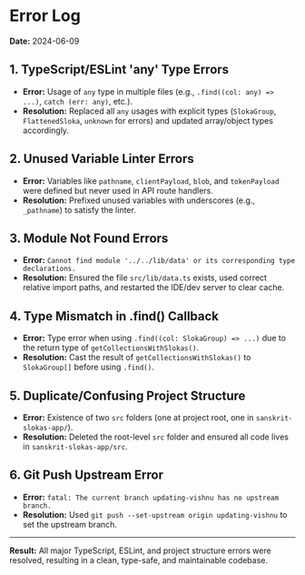 # Error Log

**Date:** 2024-06-09

## 1. TypeScript/ESLint 'any' Type Errors
- **Error:** Usage of `any` type in multiple files (e.g., `.find((col: any) => ...)`, `catch (err: any)`, etc.).
- **Resolution:** Replaced all `any` usages with explicit types (`SlokaGroup`, `FlattenedSloka`, `unknown` for errors) and updated array/object types accordingly.

## 2. Unused Variable Linter Errors
- **Error:** Variables like `pathname`, `clientPayload`, `blob`, and `tokenPayload` were defined but never used in API route handlers.
- **Resolution:** Prefixed unused variables with underscores (e.g., `_pathname`) to satisfy the linter.

## 3. Module Not Found Errors
- **Error:** `Cannot find module '../../lib/data' or its corresponding type declarations.`
- **Resolution:** Ensured the file `src/lib/data.ts` exists, used correct relative import paths, and restarted the IDE/dev server to clear cache.

## 4. Type Mismatch in .find() Callback
- **Error:** Type error when using `.find((col: SlokaGroup) => ...)` due to the return type of `getCollectionsWithSlokas()`.
- **Resolution:** Cast the result of `getCollectionsWithSlokas()` to `SlokaGroup[]` before using `.find()`.

## 5. Duplicate/Confusing Project Structure
- **Error:** Existence of two `src` folders (one at project root, one in `sanskrit-slokas-app/`).
- **Resolution:** Deleted the root-level `src` folder and ensured all code lives in `sanskrit-slokas-app/src`.

## 6. Git Push Upstream Error
- **Error:** `fatal: The current branch updating-vishnu has no upstream branch.`
- **Resolution:** Used `git push --set-upstream origin updating-vishnu` to set the upstream branch.

---

**Result:**
All major TypeScript, ESLint, and project structure errors were resolved, resulting in a clean, type-safe, and maintainable codebase. 